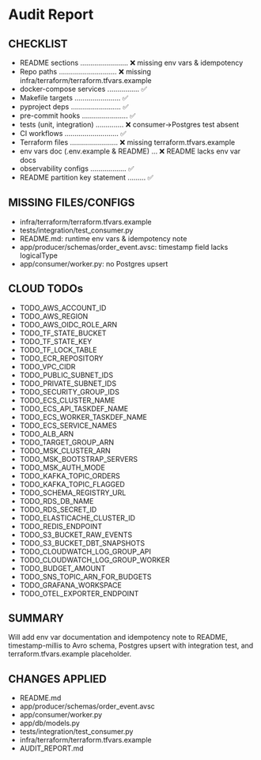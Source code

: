 # Audit Report

## CHECKLIST
- README sections ........................ ❌ missing env vars & idempotency
- Repo paths ............................. ❌ missing infra/terraform/terraform.tfvars.example
- docker-compose services ................ ✅
- Makefile targets ....................... ✅
- pyproject deps ......................... ✅
- pre-commit hooks ....................... ✅
- tests (unit, integration) .............. ❌ consumer→Postgres test absent
- CI workflows ........................... ✅
- Terraform files ........................ ❌ missing terraform.tfvars.example
- env vars doc (.env.example & README) ... ❌ README lacks env var docs
- observability configs .................. ✅
- README partition key statement ......... ✅

## MISSING FILES/CONFIGS
- infra/terraform/terraform.tfvars.example
- tests/integration/test_consumer.py
- README.md: runtime env vars & idempotency note
- app/producer/schemas/order_event.avsc: timestamp field lacks logicalType
- app/consumer/worker.py: no Postgres upsert

## CLOUD TODOs
- TODO_AWS_ACCOUNT_ID
- TODO_AWS_REGION
- TODO_AWS_OIDC_ROLE_ARN
- TODO_TF_STATE_BUCKET
- TODO_TF_STATE_KEY
- TODO_TF_LOCK_TABLE
- TODO_ECR_REPOSITORY
- TODO_VPC_CIDR
- TODO_PUBLIC_SUBNET_IDS
- TODO_PRIVATE_SUBNET_IDS
- TODO_SECURITY_GROUP_IDS
- TODO_ECS_CLUSTER_NAME
- TODO_ECS_API_TASKDEF_NAME
- TODO_ECS_WORKER_TASKDEF_NAME
- TODO_ECS_SERVICE_NAMES
- TODO_ALB_ARN
- TODO_TARGET_GROUP_ARN
- TODO_MSK_CLUSTER_ARN
- TODO_MSK_BOOTSTRAP_SERVERS
- TODO_MSK_AUTH_MODE
- TODO_KAFKA_TOPIC_ORDERS
- TODO_KAFKA_TOPIC_FLAGGED
- TODO_SCHEMA_REGISTRY_URL
- TODO_RDS_DB_NAME
- TODO_RDS_SECRET_ID
- TODO_ELASTICACHE_CLUSTER_ID
- TODO_REDIS_ENDPOINT
- TODO_S3_BUCKET_RAW_EVENTS
- TODO_S3_BUCKET_DBT_SNAPSHOTS
- TODO_CLOUDWATCH_LOG_GROUP_API
- TODO_CLOUDWATCH_LOG_GROUP_WORKER
- TODO_BUDGET_AMOUNT
- TODO_SNS_TOPIC_ARN_FOR_BUDGETS
- TODO_GRAFANA_WORKSPACE
- TODO_OTEL_EXPORTER_ENDPOINT

## SUMMARY
Will add env var documentation and idempotency note to README, timestamp-millis to Avro schema, Postgres upsert with integration test, and terraform.tfvars.example placeholder.

## CHANGES APPLIED
- README.md
- app/producer/schemas/order_event.avsc
- app/consumer/worker.py
- app/db/models.py
- tests/integration/test_consumer.py
- infra/terraform/terraform.tfvars.example
- AUDIT_REPORT.md
